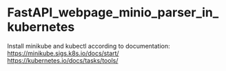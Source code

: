 # FastAPI_webpage_minio_parser_in_kubernetes

Install minikube and kubectl according to documentation:
https://minikube.sigs.k8s.io/docs/start/
https://kubernetes.io/docs/tasks/tools/

